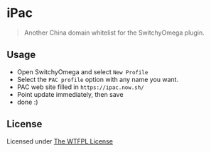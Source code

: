# iPac

> Another China domain whitelist for the SwitchyOmega plugin.

## Usage

- Open SwitchyOmega and select `New Profile`
- Select the `PAC profile` option with any name you want.
- PAC web site filled in `https://ipac.now.sh/`
- Point update immediately, then save
- done :)

## License

Licensed under [The WTFPL License](./LICENSE)
